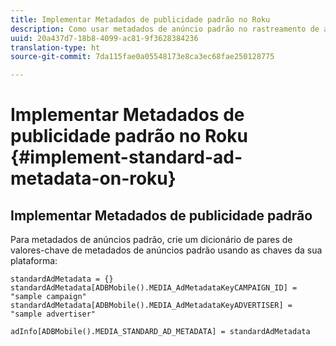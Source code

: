 ```yaml
---
title: Implementar Metadados de publicidade padrão no Roku
description: Como usar metadados de anúncio padrão no rastreamento de anúncio no Roku.
uuid: 20a437d7-18b8-4099-ac81-9f3628384236
translation-type: ht
source-git-commit: 7da115fae0a05548173e8ca3ec68fae250128775

---
```



# Implementar Metadados de publicidade padrão no Roku {#implement-standard-ad-metadata-on-roku}

## Implementar Metadados de publicidade padrão

Para metadados de anúncios padrão, crie um dicionário de pares de valores-chave de metadados de anúncios padrão usando as chaves da sua plataforma:

```
standardAdMetadata = {} 
standardAdMetadata[ADBMobile().MEDIA_AdMetadataKeyCAMPAIGN_ID] = "sample campaign" 
standardAdMetadata[ADBMobile().MEDIA_AdMetadataKeyADVERTISER] = "sample advertiser" 

adInfo[ADBMobile().MEDIA_STANDARD_AD_METADATA] = standardAdMetadata 
```

